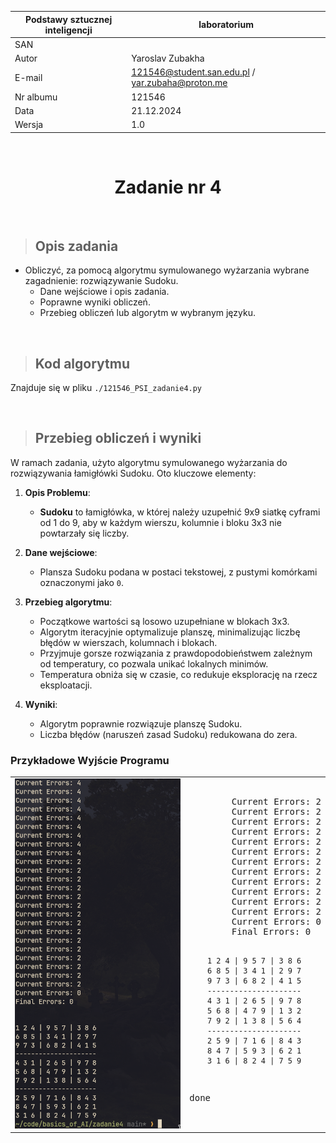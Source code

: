 <div align="center">

| Podstawy sztucznej inteligencji | laboratorium |
|---------------------------------|--------------|
| SAN                             |              |
| Autor                           | Yaroslav Zubakha |
| E-mail                          | 121546@student.san.edu.pl / yar.zubaha@proton.me |
| Nr albumu                       | 121546       |
| Data                            | 21.12.2024   |
| Wersja                          | 1.0          |

<br>

# **Zadanie nr 4**

</div>

<br>

> ## Opis zadania
- Obliczyć, za pomocą algorytmu symulowanego wyżarzania wybrane zagadnienie: rozwiązywanie Sudoku.
    - Dane wejściowe i opis zadania.
    - Poprawne wyniki obliczeń.
    - Przebieg obliczeń lub algorytm w wybranym języku.

<br>

> ## Kod algorytmu
Znajduje się w pliku `./121546_PSI_zadanie4.py`

<br>

> ## Przebieg obliczeń i wyniki

W ramach zadania, użyto algorytmu symulowanego wyżarzania do rozwiązywania łamigłówki Sudoku. Oto kluczowe elementy:

1. **Opis Problemu**:
    - **Sudoku** to łamigłówka, w której należy uzupełnić 9x9 siatkę cyframi od 1 do 9, aby w każdym wierszu, kolumnie i bloku 3x3 nie powtarzały się liczby.

2. **Dane wejściowe**:
    - Plansza Sudoku podana w postaci tekstowej, z pustymi komórkami oznaczonymi jako `0`.

3. **Przebieg algorytmu**:
    - Początkowe wartości są losowo uzupełniane w blokach 3x3.
    - Algorytm iteracyjnie optymalizuje planszę, minimalizując liczbę błędów w wierszach, kolumnach i blokach.
    - Przyjmuje gorsze rozwiązania z prawdopodobieństwem zależnym od temperatury, co pozwala unikać lokalnych minimów.
    - Temperatura obniża się w czasie, co redukuje eksplorację na rzecz eksploatacji.

4. **Wyniki**:
    - Algorytm poprawnie rozwiązuje planszę Sudoku.
    - Liczba błędów (naruszeń zasad Sudoku) redukowana do zera.

### Przykładowe Wyjście Programu

<table>
  <tr>
    <td>
      <img src="./pics/121546_PSI_zadanie4_output.png" alt="121546_PSI_zadanie4_output" width="300">
    </td>
    <td>
      <pre>
        Current Errors: 2
        Current Errors: 2
        Current Errors: 2
        Current Errors: 2
        Current Errors: 2
        Current Errors: 2
        Current Errors: 2
        Current Errors: 2
        Current Errors: 2
        Current Errors: 2
        Current Errors: 2
        Current Errors: 2
        Current Errors: 0
        Final Errors: 0

        1 2 4 | 9 5 7 | 3 8 6 
        6 8 5 | 3 4 1 | 2 9 7 
        9 7 3 | 6 8 2 | 4 1 5 
        ---------------------
        4 3 1 | 2 6 5 | 9 7 8 
        5 6 8 | 4 7 9 | 1 3 2 
        7 9 2 | 1 3 8 | 5 6 4 
        ---------------------
        2 5 9 | 7 1 6 | 8 4 3 
        8 4 7 | 5 9 3 | 6 2 1 
        3 1 6 | 8 2 4 | 7 5 9 
done
      </pre>
    </td>
  </tr>
</table>
